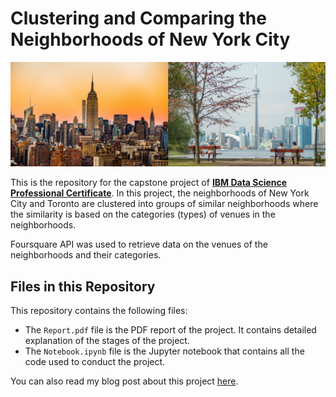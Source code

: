 # **Clustering and Comparing the Neighborhoods of New York City** 

![](1.png)

This is the repository for the capstone project of [**IBM Data Science Professional Certificate**](https://www.coursera.org/specializations/ibm-data-science). In this project, the neighborhoods of New York City and Toronto are clustered into groups of similar neighborhoods where the similarity is based on the categories (types) of venues in the neighborhoods. 

Foursquare API was used to retrieve data on the venues of the neighborhoods and their categories.

## Files in this Repository

This repository contains the following files:

- The `Report.pdf` file is the PDF report of the project. It contains detailed explanation of the stages of the project.
- The `Notebook.ipynb` file is the Jupyter notebook that contains all the code used to conduct the project.

You can also read my blog post about this project [here](http://ammar-alyousfi.com/2019/comparing-and-clustering-the-neighborhoods-of-new-york-city-and-toronto).

